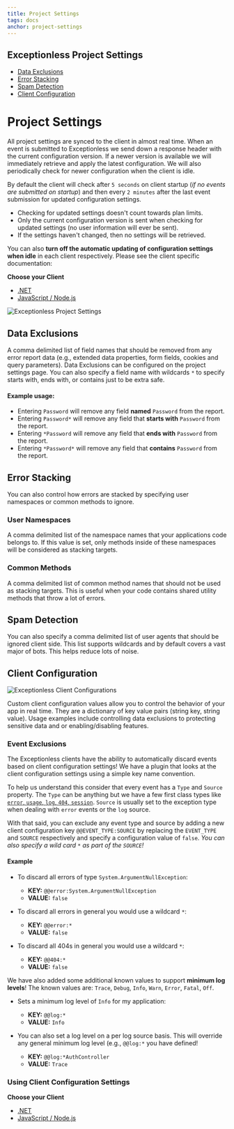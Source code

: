 ```yaml
---
title: Project Settings
tags: docs
anchor: project-settings
---
```

## Exceptionless Project Settings

* [Data Exclusions](#data-exclusions)
* [Error Stacking](#error-stacking)
* [Spam Detection](#spam-detection)
* [Client Configuration](#client-configuration)

# Project Settings

All project settings are synced to the client in almost real time. When an event is submitted to Exceptionless we send down a response header with the current configuration version. If a newer version is available we will immediately retrieve and apply the latest configuration. We will also periodically check for newer configuration when the client is idle.

By default the client will check after `5 seconds` on client startup (*if no events are submitted on startup*) and then every `2 minutes` after the last event submission for updated configuration settings. 
  * Checking for updated settings doesn't count towards plan limits. 
  * Only the current configuration version is sent when checking for updated settings (no user information will ever be sent). 
  * If the settings haven't changed, then no settings will be retrieved.

You can also **turn off the automatic updating of configuration settings when idle** in each client respectively. Please see the client specific documentation:

**Choose your Client**
* [.NET](https://github.com/exceptionless/Exceptionless.Net/wiki/Client-Configuration-Values#updating-client-configuration-settings)
* [JavaScript / Node.js](https://github.com/exceptionless/Exceptionless.JavaScript/wiki/Client-Configuration-Values#updating-client-configuration-settings)

![Exceptionless Project Settings](https://exceptionless.com/assets/settings.png)

## Data Exclusions

A comma delimited list of field names that should be removed from any error report data (e.g., extended data properties, form fields, cookies and query parameters). Data Exclusions can be configured on the project settings page. You can also specify a field name with wildcards `*` to specify starts with, ends with, or contains just to be extra safe.

#### Example usage:

* Entering `Password` will remove any field **named** `Password` from the report.
* Entering `Password*` will remove any field that **starts with** `Password` from the report.
* Entering `*Password` will remove any field that **ends with** `Password` from the report.
* Entering `*Password*` will remove any field that **contains** `Password` from the report.

## Error Stacking
You can also control how errors are stacked by specifying user namespaces or common methods to ignore.

### User Namespaces
A comma delimited list of the namespace names that your applications code belongs to. If this value is set, only methods inside of these namespaces will be considered as stacking targets.

### Common Methods
A comma delimited list of common method names that should not be used as stacking targets. This is useful when your code contains shared utility methods that throw a lot of errors.

## Spam Detection
You can also specify a comma delimited list of user agents that should be ignored client side. This list supports wildcards and by default covers a vast major of bots. This helps reduce lots of noise.

## Client Configuration

![Exceptionless Client Configurations](https://exceptionless.com/assets/client-configuration.png)

Custom client configuration values allow you to control the behavior of your app in real time. They are a dictionary of key value pairs (string key, string value). Usage examples include controlling data exclusions to protecting sensitive data and or enabling/disabling features.

### Event Exclusions
The Exceptionless clients have the ability to automatically discard events based on client configuration settings! We have a plugin that looks at the client configuration settings using a simple key name convention.

To help us understand this consider that every event has a `Type` and `Source` property. The `Type` can be anything but we have a few first class types like [`error`, `usage`, `log`, `404`, `session`](https://github.com/exceptionless/Exceptionless/blob/master/src/Exceptionless.Core/Models/Event.cs#L92-L100). `Source` is usually set to the exception type when dealing with `error` events or the `log` source.

With that said, you can exclude any event type and source by adding a new client configuration key `@@EVENT_TYPE:SOURCE` by replacing the `EVENT_TYPE` and `SOURCE` respectively and specify a configuration value of `false`. _You can also specify a wild card `*` as part of the `SOURCE`!_

#### Example
* To discard all errors of type `System.ArgumentNullException`:
  * **KEY:** `@@error:System.ArgumentNullException`
  * **VALUE:** `false`

* To discard all errors in general you would use a wildcard `*`: 
  * **KEY:** `@@error:*`
  * **VALUE:** `false`

* To discard all 404s in general you would use a wildcard `*`: 
  * **KEY:** `@@404:*`
  * **VALUE:** `false`

We have also added some additional known values to support **minimum log levels**! The known values are: `Trace`, `Debug`, `Info`, `Warn`, `Error`, `Fatal`, `Off`.

* Sets a minimum log level of `Info` for my application:
  * **KEY:** `@@log:*`
  * **VALUE:** `Info`

* You can also set a log level on a per log source basis. This will override any general minimum log level (e.g., `@@log:*` you have defined!
  * **KEY:** `@@log:*AuthController`
  * **VALUE:** `Trace`

### Using Client Configuration Settings

**Choose your Client**
* [.NET](https://github.com/exceptionless/Exceptionless.Net/wiki/Client-Configuration-Values)
* [JavaScript / Node.js](https://github.com/exceptionless/Exceptionless.JavaScript/wiki/Client-Configuration-Values)